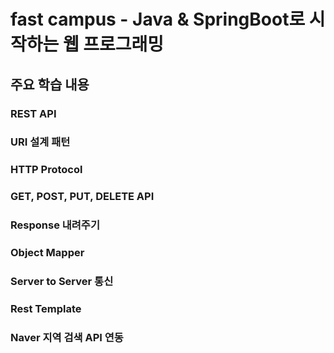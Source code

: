 # fast campus - Java & SpringBoot로 시작하는 웹 프로그래밍

## 주요 학습 내용
### REST API
### URI 설계 패턴
### HTTP Protocol
### GET, POST, PUT, DELETE API
### Response 내려주기
### Object Mapper
### Server to Server 통신
### Rest Template
### Naver 지역 검색 API 연동
